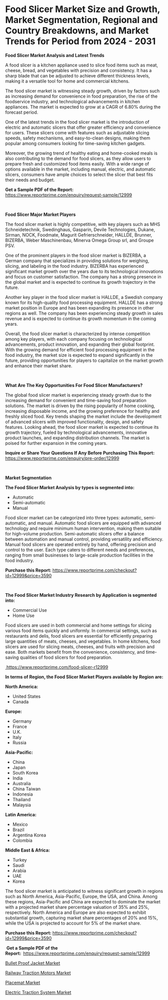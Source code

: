 <p><h1>Food Slicer Market Size and Growth, Market Segmentation, Regional and Country Breakdowns, and Market Trends for Period from 2024 -  2031</h1></p><p><strong>Food Slicer Market Analysis and Latest Trends</strong></p>
<p><p>A food slicer is a kitchen appliance used to slice food items such as meat, cheese, bread, and vegetables with precision and consistency. It has a sharp blade that can be adjusted to achieve different thickness levels, making it a versatile tool for home and commercial kitchens.</p><p>The food slicer market is witnessing steady growth, driven by factors such as increasing demand for convenience in food preparation, the rise of the foodservice industry, and technological advancements in kitchen appliances. The market is expected to grow at a CAGR of 6.80% during the forecast period.</p><p>One of the latest trends in the food slicer market is the introduction of electric and automatic slicers that offer greater efficiency and convenience for users. These slicers come with features such as adjustable slicing speeds, safety mechanisms, and easy-to-clean designs, making them popular among consumers looking for time-saving kitchen gadgets.</p><p>Moreover, the growing trend of healthy eating and home-cooked meals is also contributing to the demand for food slicers, as they allow users to prepare fresh and customized food items easily. With a wide range of options available in the market, including manual, electric, and automatic slicers, consumers have ample choices to select the slicer that best fits their needs and budget.</p></p>
<p><strong>Get a Sample PDF of the Report:&nbsp;</strong> <a href="https://www.reportprime.com/enquiry/request-sample/12999">https://www.reportprime.com/enquiry/request-sample/12999</a></p>
<p>&nbsp;</p>
<p><strong>Food Slicer Major Market Players</strong></p>
<p><p>The food slicer market is highly competitive, with key players such as MHS Schneidetechnik, Swedinghaus, Gasparin, Devile Technologies, Dukane, Sirman, NOCK, Foodmate, Magurit Gefrierschneider, HALLDE, Brunner, BIZERBA, Weber Maschinenbau, Minerva Omega Group srl, and Groupe PSV.</p><p>One of the prominent players in the food slicer market is BIZERBA, a German company that specializes in providing solutions for weighing, slicing, and labeling in the food industry. BIZERBA has experienced significant market growth over the years due to its technological innovations and focus on customer satisfaction. The company has a strong presence in the global market and is expected to continue its growth trajectory in the future.</p><p>Another key player in the food slicer market is HALLDE, a Swedish company known for its high-quality food processing equipment. HALLDE has a strong market position in Europe and has been expanding its presence in other regions as well. The company has been experiencing steady growth in sales revenue and is expected to continue its growth momentum in the coming years.</p><p>Overall, the food slicer market is characterized by intense competition among key players, with each company focusing on technological advancements, product innovation, and expanding their global footprint. With the growing demand for efficient food processing equipment in the food industry, the market size is expected to expand significantly in the future, providing opportunities for players to capitalize on the market growth and enhance their market share.</p></p>
<p>&nbsp;</p>
<p><strong>What Are The Key Opportunities For Food Slicer Manufacturers?</strong></p>
<p><p>The global food slicer market is experiencing steady growth due to the increasing demand for convenient and time-saving food preparation solutions. The market is driven by the rising popularity of home cooking, increasing disposable income, and the growing preference for healthy and freshly sliced food. Key trends shaping the market include the development of advanced slicers with improved functionality, design, and safety features. Looking ahead, the food slicer market is expected to continue its growth trajectory, fueled by technological advancements, innovative product launches, and expanding distribution channels. The market is poised for further expansion in the coming years.</p></p>
<p><strong>Inquire or Share Your Questions If Any Before Purchasing This Report:</strong> <a href="https://www.reportprime.com/enquiry/pre-order/12999">https://www.reportprime.com/enquiry/pre-order/12999</a></p>
<p>&nbsp;</p>
<p><strong>Market Segmentation</strong></p>
<p><strong>The Food Slicer Market Analysis by types is segmented into:</strong></p>
<p><ul><li>Automatic</li><li>Semi-automatic</li><li>Manual</li></ul></p>
<p><p>Food slicer market can be categorized into three types: automatic, semi-automatic, and manual. Automatic food slicers are equipped with advanced technology and require minimum human intervention, making them suitable for high-volume production. Semi-automatic slicers offer a balance between automation and manual control, providing versatility and efficiency. Manual food slicers are operated entirely by hand, offering precision and control to the user. Each type caters to different needs and preferences, ranging from small businesses to large-scale production facilities in the food industry.</p></p>
<p><strong>Purchase this Report:&nbsp;</strong><a href="https://www.reportprime.com/checkout?id=12999&price=3590">https://www.reportprime.com/checkout?id=12999&price=3590</a></p>
<p>&nbsp;</p>
<p><strong>The Food Slicer Market Industry Research by Application is segmented into:</strong></p>
<p><ul><li>Commercial Use</li><li>Home Use</li></ul></p>
<p><p>Food slicers are used in both commercial and home settings for slicing various food items quickly and uniformly. In commercial settings, such as restaurants and delis, food slicers are essential for efficiently preparing large quantities of meats, cheeses, and vegetables. In home kitchens, food slicers are used for slicing meats, cheeses, and fruits with precision and ease. Both markets benefit from the convenience, consistency, and time-saving qualities of food slicers for food preparation.</p></p>
<p><a href="https://www.reportprime.com/food-slicer-r12999">&nbsp;https://www.reportprime.com/food-slicer-r12999</a></p>
<p><strong>In terms of Region, the Food Slicer Market Players available by Region are:</strong></p>
<p>
    <p> <strong> North America: </strong>
        <ul>
            <li>United States</li>
            <li>Canada</li>
        </ul>
        </p> 
    <p> <strong> Europe: </strong>
        <ul>
            <li>Germany</li>
            <li>France</li>
            <li>U.K.</li>
            <li>Italy</li>
            <li>Russia</li>
        </ul>
        </p> 
    <p> <strong> Asia-Pacific: </strong>
        <ul>
            <li>China</li>
            <li>Japan</li>
            <li>South Korea</li>
            <li>India</li>
            <li>Australia</li>
            <li>China Taiwan</li>
            <li>Indonesia</li>
            <li>Thailand</li>
            <li>Malaysia</li>
        </ul>
        </p> 
    <p> <strong> Latin America: </strong>
        <ul>
            <li>Mexico</li>
            <li>Brazil</li>
            <li>Argentina Korea</li>
            <li>Colombia</li>
        </ul>
        </p> 
    <p> <strong> Middle East & Africa: </strong>
        <ul>
            <li>Turkey</li>
            <li>Saudi</li>
            <li>Arabia</li>
            <li>UAE</li>
            <li>Korea</li>
        </ul>
    </p>
    </p>
<p><p>The food slicer market is anticipated to witness significant growth in regions such as North America, Asia-Pacific, Europe, the USA, and China. Among these regions, Asia-Pacific and China are expected to dominate the market with a projected market share percentage valuation of 35% and 25%, respectively. North America and Europe are also expected to exhibit substantial growth, capturing market share percentages of 20% and 15%, while the USA is projected to account for 5% of the market share.</p></p>
<p><strong>Purchase this Report: </strong><a href="https://www.reportprime.com/checkout?id=12999&price=3590">https://www.reportprime.com/checkout?id=12999&price=3590</a></p>
<p>&nbsp;<strong>Get a Sample PDF of the Report:&nbsp;&nbsp;</strong><a href="https://www.reportprime.com/enquiry/request-sample/12999">https://www.reportprime.com/enquiry/request-sample/12999</a></p>
<p><strong></strong></p>
<p><p><a href="https://github.com/drzsklfn31/Market-Research-Report-List-1/blob/main/bullet-proof-jacket-market.md">Bullet Proof Jacket Market</a></p><p><a href="https://github.com/lairestrong/Market-Research-Report-List-1/blob/main/railway-traction-motors-market.md">Railway Traction Motors Market</a></p><p><a href="https://issuu.com/reportprime-2/docs/placemat-market-size-2030.pptx_af3c45bcb199de">Placemat Market</a></p><p><a href="https://github.com/msLonKoss78/Market-Research-Report-List-1/blob/main/electric-traction-system-market.md">Electric Traction System Market</a></p></p>